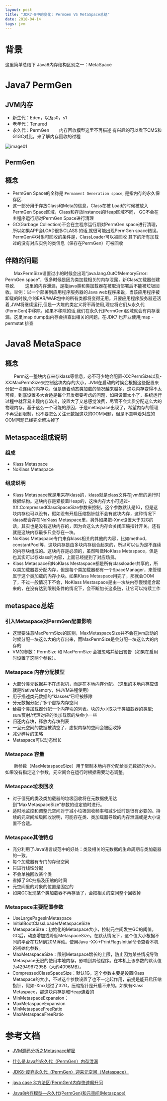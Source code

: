 ```yaml
---
layout: post
title: "JDK7-8中的变化: PermGen VS MetaSpace总结"
date: 2018-04-14
tags: jvm
---
```




# 背景
这里简单总结下 Java8内存结构区别之一：MetaSpace


# Java7 PermGen

## JVM内存
* 新生代：Eden，以及s0，s1
* 老年代：Tenured
* 永久代：PermGen
&emsp;&emsp;内存回收模型这里不再描述 有兴趣的可以看下CMS和G1GC对比，来了解内存回收的过程
  
 ![image01](https://igithu.github.io/summary/images/jvm-ess-old.jpg)
    
      
      

## PermGen

## 概念
* PermGen Space的全称是 `Permanent Generation space`, 是指内存的永久保存区.
* 这一部分用于存放Class和Meta的信息，Class在被 Load的时候被放入PermGen Space区域，Class和存放Instance的Heap区域不同， GC不会在主程序运行期对PermGen Space进行清理
* GC(Garbage Collection)不会在主程序运行期对PermGen space进行清理，所以如果APP会LOAD很多CLASS 的话,就很可能出现PermGen space错误。PermGen中对象可回收的条件是，ClassLoader可以被回收 其下的所有加载过的没有对应实例的类信息（保存在PermGen）可被回收

## 伴随的问题

&emsp;&emsp;MaxPermSize设置过小的时候会出现“java.lang.OutOfMemoryError: PermGen space”，很多时候是因为类加载相关的内存泄露，新Class加载器创建导致.
&emsp;&emsp;这里的内存泄漏，是指java类和类加载器在被取消部署后不能被垃圾回收。举例：以一个部署到应用程序服务器的Java web程序来说，当该应用程序被卸载的时候,你的EAR/WAR包中的所有类都将变得无用。只要应用程序服务器还活着,JVM将继续运行,但是一大堆的类定义将不再使用,理应将它们从永久代(PermGen)中移除。如果不移除的话,我们在永久代(PermGen)区域就会有内存泄漏。这里jmap dump出内存会排查出相关的问题，在JDK7 也开业使用jmap -permstat <pid> 排查



# Java8 MetaSpace

## 概念
&emsp;&emsp;Perm这一整块内存来存klass等信息，必不可少地会配置-XX:PermSize以及-XX:MaxPermSize来控制这块内存的大小，JVM在启动的时候会根据这些配置来分配一块连续的内存块，但是随着动态类加载的情况越来越多，这块内存变得不太可控，到底设置多大合适是每个开发者要考虑的问题，如果设置太小了，系统运行过程中就容易出现内存溢出，设置大了又总感觉浪费，尽管不会实质分配这么大的物理内存。基于这么一个可能的原因，于是metaspace出现了，希望内存的管理不再受到限制，也不要怎么关注元数据这块的OOM问题，但是不意味着对应的OOM问题已经完全解决掉了

## Metaspace组成说明

### 组成
* Klass Metaspace
* NoKlass Metaspace

### 组成说明
* Klass Metaspace就是用来存klass的，klass就是class文件在jvm里的运行时数据结构。这块内存是紧接着Heap的，这块内存大小可通过-XX:CompressedClassSpaceSize参数来控制，这个参数默认是1G，但是这块内存也可以没有，假如没有开启压缩指针就不会有这块内存，这种情况下klass都会存在NoKlass Metaspace里，另外如果把-Xmx设置大于32G的话，其实也是没有这块内存的，因为会这么大内存会关闭压缩指针开关。还有就是这块内存最多只会存在一块。
* NoKlass Metaspace专门来存klass相关的其他的内容，比如method，constantPool等，这块内存是由多块内存组合起来的，所以可以认为是不连续的内存块组成的。这块内存是必须的，虽然叫做NoKlass Metaspace，但是也其实可以存klass的内容，上面已经提到了对应场景。
* Klass Metaspace和NoKlass Mestaspace都是所有classloader共享的，所以类加载器要分配内存，但是每个类加载器都有一个SpaceManager，来管理属于这个类加载的内存小块。如果Klass Metaspace用完了，那就会OOM了，不过一般情况下不会，NoKlass Mestaspace是由一块块内存慢慢组合起来的，在没有达到限制条件的情况下，会不断加长这条链，让它可以持续工作

## metaspace总结

### 引入Metaspace对PermGen配置影响
* 这里要注意MaxPermSize的区别，MaxMetaspaceSize并不会在jvm启动的时候分配一块这么大的内存出来，而MaxPermSize是会分配一块这么大的内存的
* VM的参数：PermSize 和 MaxPermSize 会被忽略并给出警告（如果在启用时设置了这两个参数）。

### Metaspace 内存分配模型
* 大部分类元数据并不在虚拟机，而是在本地内存分配。（这里的本地内存应该就是NativeMemory，供JVM进程使用）
* 用于描述类元数据的“klasses“已经被移除
* 分元数据分配了多个虚拟内存空间
* 给每个类加载器分配一个内存块的列表。块的大小取决于类加载器的类型; sun/反射/代理对应的类加载器的块会小一些
* 归还内存块，释放内存块列表
* 一旦元空间的数据被清空了，虚拟内存的空间会被回收掉
* 减少碎片的策略 
* Metaspace可以动态增长

### Metaspace 容量
&emsp;&emsp;新参数（MaxMetaspaceSize）用于限制本地内存分配给类元数据的大小。如果没有指定这个参数，元空间会在运行时根据需要动态调整。

### Metaspace垃圾回收
* 对于僵死的类及类加载器的垃圾回收将在元数据使用达到“MaxMetaspaceSize”参数的设定值时进行。
* 适时地监控和调整元空间对于减小垃圾回收频率和减少延时是很有必要的。持续的元空间垃圾回收说明，可能存在类、类加载器导致的内存泄漏或是大小设置不合适。

### Metaspace其他特点
* 充分利用了Java语言规范中的好处：类及相关的元数据的生命周期与类加载器的一致。
* 每个加载器有专门的存储空间
* 只进行线性分配
* 不会单独回收某个类
* 省掉了GC扫描及压缩的时间
* 元空间里的对象的位置是固定的
* 如果GC发现某个类加载器不再存活了，会把相关的空间整个回收掉

### Metaspace主要配置参数
* UseLargePagesInMetaspace
* InitialBootClassLoaderMetaspaceSize
* MetaspaceSize：初始化的Metaspace大小，控制元空间发生GC的阈值。GC后，动态增加或降低MetaspaceSize。在默认情况下，这个值大小根据不同的平台在12M到20M浮动。使用Java -XX:+PrintFlagsInitial命令查看本机的初始化参数。
* MaxMetaspaceSize：限制Metaspace增长的上限，防止因为某些情况导致Metaspace无限的使用本地内存，影响到其他程序。在本机上该参数的默认值为4294967295B（大约4096MB）。
* CompressedClassSpaceSize：默认1G，这个参数主要是设置Klass Metaspace的大小，不过这个参数设置了也不一定起作用，前提是能开启压缩指针，假如-Xmx超过了32G，压缩指针是开启不来的。如果有Klass Metaspace，那这块内存是和Heap连着的
* MinMetaspaceExpansion：
* MaxMetaspaceExpansion
* MinMetaspaceFreeRatio
* MaxMetaspaceFreeRatio







# 参考文档

* [JVM源码分析之Metaspace解密](http://lovestblog.cn/blog/2016/10/29/metaspace/)

* [什么是Java的永久代（PermGen）内存泄漏](https://www.aliyun.com/jiaocheng/284064.html)

* [JDK8-废弃永久代（PermGen）迎来元空间（Metaspace）](https://www.cnblogs.com/dennyzhangdd/p/6770188.html)

* [java case 3:方法区(PermGen)内存快速飙升问](https://blog.csdn.net/cza55007/article/details/46040351)

* [Java8内存模型—永久代(PermGen)和元空间(Metaspace)](https://www.cnblogs.com/paddix/p/5309550.html)









